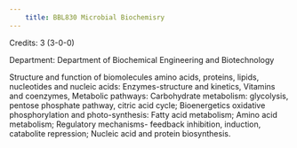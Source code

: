 ```yaml
---
    title: BBL830 Microbial Biochemisry
---
```

Credits: 3 (3-0-0)

Department: Department of Biochemical Engineering and Biotechnology

Structure and function of biomolecules amino acids, proteins, lipids, nucleotides and nucleic acids: Enzymes-structure and kinetics, Vitamins and coenzymes, Metabolic pathways: Carbohydrate metabolism: glycolysis, pentose phosphate pathway, citric acid cycle; Bioenergetics oxidative phosphorylation and photo-synthesis: Fatty acid metabolism; Amino acid metabolism; Regulatory mechanisms- feedback inhibition, induction, catabolite repression; Nucleic acid and protein biosynthesis.